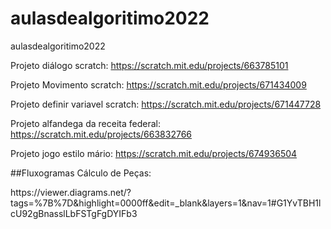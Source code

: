 # aulasdealgoritimo2022
aulasdealgoritimo2022

Projeto diálogo scratch:
https://scratch.mit.edu/projects/663785101

Projeto Movimento scratch:
https://scratch.mit.edu/projects/671434009

Projeto definir variavel scratch:
https://scratch.mit.edu/projects/671447728

Projeto alfandega da receita federal:
https://scratch.mit.edu/projects/663832766

Projeto jogo estilo mário:
https://scratch.mit.edu/projects/674936504
<p> </p>
<p> </p>

##Fluxogramas
Cálculo de Peças:
<p>https://viewer.diagrams.net/?tags=%7B%7D&highlight=0000ff&edit=_blank&layers=1&nav=1#G1YvTBH1lcU92gBnasslLbFSTgFgDYIFb3</p>
